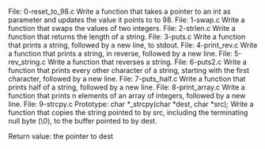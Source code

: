 File: 0-reset_to_98.c Write a function that takes a pointer to an int as parameter and updates the value it points to to 98.
File: 1-swap.c Write a function that swaps the values of two integers.
File: 2-strlen.c Write a function that returns the length of a string.
File: 3-puts.c Write a function that prints a string, followed by a new line, to stdout.
File: 4-print_rev.c Write a function that prints a string, in reverse, followed by a new line.
File: 5-rev_string.c Write a function that reverses a string.
File: 6-puts2.c Write a function that prints every other character of a string, starting with the first character, followed by a new line.
File: 7-puts_half.c Write a function that prints half of a string, followed by a new line.
File: 8-print_array.c Write a function that prints n elements of an array of integers, followed by a new line.
File: 9-strcpy.c Prototype: char *_strcpy(char *dest, char *src);
Write a function that copies the string pointed to by src, including the terminating null byte (\0), to the buffer pointed to by dest.

Return value: the pointer to dest